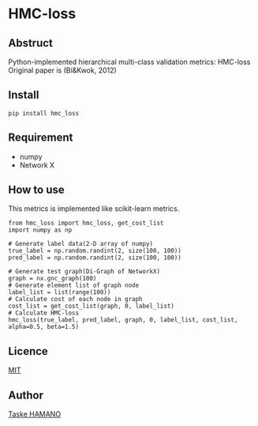 HMC-loss
====

## Abstruct
Python-implemented hierarchical multi-class validation metrics: HMC-loss
Original paper is (Bi&Kwok, 2012)

## Install
```
pip install hmc_loss
```

## Requirement
* numpy
* Network X

## How to use
This metrics is implemented like scikit-learn metrics.

```
from hmc_loss import hmc_loss, get_cost_list
import numpy as np

# Generate label data(2-D array of numpy)
true_label = np.random.randint(2, size(100, 100))
pred_label = np.random.randint(2, size(100, 100))

# Generate test graph(Di-Graph of NetworkX)
graph = nx.gnc_graph(100)
# Generate element list of graph node
label_list = list(range(100))
# Calculate cost of each node in graph
cost_list = get_cost_list(graph, 0, label_list)
# Calculate HMC-loss
hmc_loss(true_label, pred_label, graph, 0, label_list, cost_list, alpha=0.5, beta=1.5)

```

## Licence
[MIT](https://github.com/tcnksm/tool/blob/master/LICENCE)

## Author
[Taske HAMANO](https://github.com/TaskeHAMANO)
